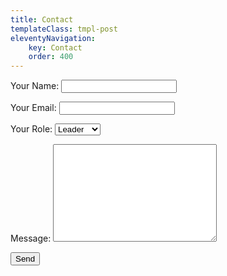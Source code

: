 ```yaml
---
title: Contact
templateClass: tmpl-post
eleventyNavigation:
    key: Contact
    order: 400
---
```

<form name="contact" method="POST" data-netlify="true">
<p>
    <label>Your Name: <input type="text" name="name"></label>
</p>
<p>
    <label>Your Email: <input type="email" name="email"></label>
</p>
<p>
    <label>Your Role: <select name="role[]" multple>
        <option value="leader">Leader</option>
        <option value="follower">Follower</option>
    </select></label>
</p>
<p>
    <label>Message: <textarea name="message" cols="30" rows="10"></textarea></label>
</p>
<p>
    <button type="submit">Send</button>
</p>
</form>